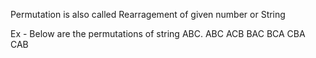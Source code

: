 Permutation is also called Rearragement of given number or String

Ex - Below are the permutations of string ABC.
ABC ACB BAC BCA CBA CAB